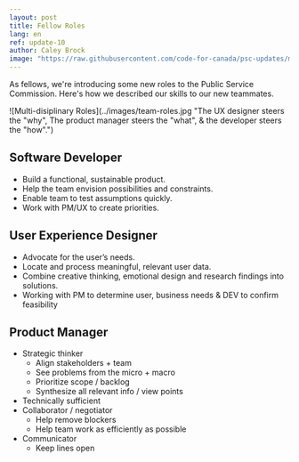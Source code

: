 ```yaml
---
layout: post
title: Fellow Roles
lang: en
ref: update-10
author: Caley Brock
image: "https://raw.githubusercontent.com/code-for-canada/psc-updates/master/images/preview-pics/fellows.png"
---
```


As fellows, we're introducing some new roles to the Public Service Commission. Here's how we described our skills to our new teammates.

![Multi-disiplinary Roles](../images/team-roles.jpg "The UX designer steers the "why", The product manager steers the "what", & the developer steers the "how".")

## Software Developer

- Build a functional, sustainable product.
- Help the team envision possibilities and constraints.
- Enable team to test assumptions quickly.
- Work with PM/UX to create priorities.

## User Experience Designer

- Advocate for the user’s needs.
- Locate and process meaningful, relevant user data.
- Combine creative thinking, emotional design and research findings into solutions.
- Working with PM to determine user, business needs & DEV to confirm feasibility 

## Product Manager

- Strategic thinker
  - Align stakeholders + team
  - See problems from the micro + macro 
  - Prioritize scope / backlog
  - Synthesize all relevant info / view points
- Technically sufficient
- Collaborator / negotiator
  - Help remove blockers
  - Help team work as efficiently as possible
- Communicator
  - Keep lines open

